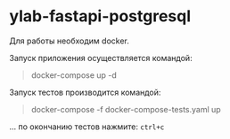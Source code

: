 # ylab-fastapi-postgresql

Для работы необходим docker.

Запуск приложения осуществляется командой:
> docker-compose up -d
>

Запуск тестов производится командой:
> docker-compose -f docker-compose-tests.yaml up 
>
... по окончанию тестов нажмите: `ctrl+c`